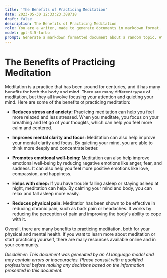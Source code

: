 ```yaml
---
title: 'The Benefits of Practicing Meditation'
date: 2023-05-30 12:33:23.388718
draft: false
description: The Benefits of Practicing Meditation
role: You are a writer, made to generate documents in markdown format. It is very important that all of the documents you generate are in valid markdown format.
model: gpt-3.5-turbo
prompt: Generate a markdown formatted document about a random topic. At the bottom, include a disclaimer explaining that the document was generated by you. The first line of the document should be the title. Make sure that the entire document is in proper markdown format, using a mix of various tags to make the document visually appealing.
---
```


# The Benefits of Practicing Meditation

Meditation is a practice that has been around for centuries, and it has many benefits for both the body and mind. There are many different types of meditation, but they all involve focusing your attention and quieting your mind. Here are some of the benefits of practicing meditation: 

- **Reduces stress and anxiety:** Practicing meditation can help you feel more relaxed and less stressed. When you meditate, you focus on your breathing and let go of your thoughts, which can help you feel more calm and centered.

- **Improves mental clarity and focus:** Meditation can also help improve your mental clarity and focus. By quieting your mind, you are able to think more deeply and concentrate better.

- **Promotes emotional well-being:** Meditation can also help improve emotional well-being by reducing negative emotions like anger, fear, and sadness. It can also help you feel more positive emotions like love, compassion, and happiness.

- **Helps with sleep:** If you have trouble falling asleep or staying asleep at night, meditation can help. By calming your mind and body, you can relax and fall asleep more easily.

- **Reduces physical pain:** Meditation has been shown to be effective in reducing chronic pain, such as back pain or headaches. It works by reducing the perception of pain and improving the body's ability to cope with it.

Overall, there are many benefits to practicing meditation, both for your physical and mental health. If you want to learn more about meditation or start practicing yourself, there are many resources available online and in your community.

*Disclaimer: This document was generated by an AI language model and may contain errors or inaccuracies. Please consult with a qualified professional before making any decisions based on the information presented in this document.*
